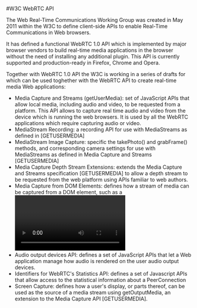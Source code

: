 #W3C WebRTC API

The Web Real-Time Communications Working Group was created in May 2011 within the W3C to define client-side APIs to enable Real-Time Communications in Web browsers. 

It has defined a functional WebRTC 1.0 API which is implemented by major browser vendors to build real-time media applications in the browser without the need of installing any additional plugin. This API is currently supported and production-ready in Firefox, Chrome and Opera.  

Together with WebRTC 1.0 API the W3C is working in a series of drafts for which can be used toghether with the WebRTC API to create real-time media Web applications:

* Media Capture and Streams (getUserMedia): set of JavaScript APIs that allow local media, including audio and video, to be requested from a platform. This API allows to capture real time audio and video from the device which is running the web browsers. It is used by all the WebRTC applications which require capturing audio or video.
* MediaStream Recording: a recording API for use with MediaStreams as defined in [GETUSERMEDIA]
* MediaStream Image Capture: specific the takePhoto() and grabFrame() methods, and corresponding camera settings for use with MediaStreams as defined in Media Capture and Streams [GETUSERMEDIA]
* Media Capture Depth Stream Extensions: extends the Media Capture and Streams specification [GETUSERMEDIA] to allow a depth stream to be requested from the web platform using APIs familiar to web authors.
* Media Capture from DOM Elements: defines how a stream of media can be captured from a DOM element, such as a <video>, <audio>, or <canvas> element, in the form of a MediaStream [GETUSERMEDIA].
* Audio output devices API: defines a set of JavaScript APIs that let a Web application manage how audio is rendered on the user audio output devices.
* Identifiers for WebRTC's Statistics API: defines a set of Javascript APIs that allow access to the statistical information about a PeerConnection
* Screen Capture:  defines how a user's display, or parts thereof, can be used as the source of a media stream using getOutputMedia, an extension to the Media Capture API [GETUSERMEDIA].


